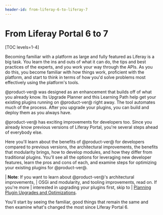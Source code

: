 ```yaml
---
header-id: from-liferay-6-to-liferay-7
---
```


# From Liferay Portal 6 to 7

[TOC levels=1-4]

Becoming familiar with a platform as large and fully featured as Liferay is a
big task. You learn the ins and outs of what it can do, the tips and best
practices of the experts, and you work your way through the APIs. As you do
this, you become familiar with how things work, proficient with the
platform, and start to think in terms of how you'd solve problems most
effectively using the platform's tools. 

@product-ver@ was designed as an enhancement that builds off of what you already
know. Its Upgrade Planner and this Learning Path help get your existing
plugins running on @product-ver@ right away. The tool automates much of the
process. After you upgrade your plugins, you can build and deploy them as you
always have. 

@product-ver@ has exciting improvements for developers too. Since you already
know previous versions of Liferay Portal, you're several steps ahead of
everybody else. 

Here you'll learn about the benefits of @product-ver@ for developers compared to
previous versions, the architectural improvements, the benefits that modularity
brings, how to develop modules, and how they differ from traditional plugins.
You'll see all the options for leveraging new developer features, learn the pros
and cons of each, and  examine steps for optimizing your existing plugins for
@product-ver@.

| **Note**: If you want to learn about @product-ver@'s architectural improvements,
| OSGi and modularity, and tooling improvements, read on. If you're more
| interested in upgrading your plugins first, skip to
| [Planning Plugin Upgrades and Optimizations](/docs/7-1/tutorials/-/knowledge_base/t/migrating-existing-code-to-liferay-7).

You'll start by seeing the familiar, good things that remain the same and then
examine what's changed the most since Liferay Portal 6. 
